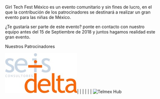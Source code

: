 Girl Tech Fest México es un evento comunitario y sin fines de lucro, en el que la contribución de los patrocinadores se destinará a realizar un gran evento para las niñas de México.

¿Te gustaría ser parte de este evento? ponte en contacto con nuestro equipo antes del 15 de Septiembre de 2018 y juntos hagamos realidad este gran evento.

Nuestros Patrocinadores 

![6 Delta](https://raw.githubusercontent.com/girltechfestmx/girltechfestmx.github.io/master/img/Logo-6D_2.jpeg)| | | | | | ![Telmex Hub](https://raw.githubusercontent.com/girltechfestmx/girltechfestmx.github.io/master/img/TelmexHub.png)




